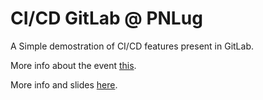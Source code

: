 # CI/CD GitLab @ PNLug

A Simple demostration of CI/CD features present in GitLab.

More info about the event [this](https://www.pnlug.it/2018/05/25/serata-a-tema-workshop-su-gitlab/).

More info and slides [here](https://gitlab.com/PNLUG/gitlab-ci).
